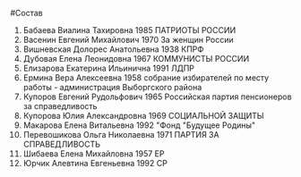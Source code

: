 #Состав
1. Бабаева Виалина Тахировна 1985 ПАТРИОТЫ РОССИИ
2. Васенин Евгений Михайлович 1970 За женщин России
3. Вишневская Долорес Анатольевна 1938 КПРФ
4. Дубовая Елена Леонидовна 1967 КОММУНИСТЫ РОССИИ
5. Елизарова Екатерина Ильинична 1991 ЛДПР
6. Ермина Вера Алексеевна 1958 собрание избирателей по месту работы - администрация Выборгского района
7. Купоров Евгений Рудольфович 1965 Российская партия пенсионеров за справедливость
8. Купорова Юлия Александровна 1969 СОЦИАЛЬНОЙ ЗАЩИТЫ
9. Макарова Елена Витальевна 1992 \"Фонд \"Будущее Родины\"
10. Перевошикова Ольга Николаевна 1971 ПАРТИЯ ЗА СПРАВЕДЛИВОСТЬ
11. Шибаева Елена Михайловна 1957 ЕР
12. Юрчик Алевтина Евгеньевна 1992 СР
